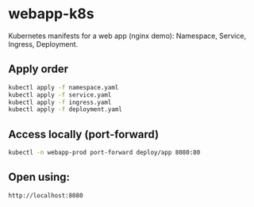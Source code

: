 # webapp-k8s
Kubernetes manifests for a web app (nginx demo): Namespace, Service, Ingress, Deployment.

## Apply order
```bash
kubectl apply -f namespace.yaml
kubectl apply -f service.yaml
kubectl apply -f ingress.yaml
kubectl apply -f deployment.yaml
```

## Access locally (port-forward) 
```bash
kubectl -n webapp-prod port-forward deploy/app 8080:80
```
## Open using: 
```bash
http://localhost:8080
```

